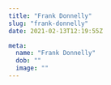 ```yaml
---
title: "Frank Donnelly"
slug: "frank-donnelly"
date: 2021-02-13T12:19:55Z

meta:
  name: "Frank Donnelly"
  dob: ""
  image: ""
---
```


